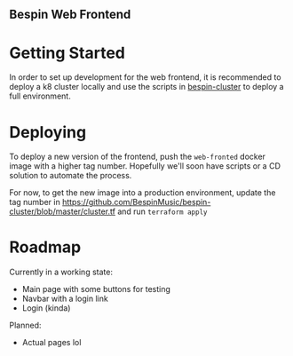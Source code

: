 Bespin Web Frontend
------------

# Getting Started

In order to set up development for the web frontend, it is recommended to deploy a k8 cluster locally and use the scripts in [bespin-cluster](https://github.com/BespinMusic/bespin-cluster) to deploy a full environment.

# Deploying

To deploy a new version of the frontend, push the `web-fronted` docker image with a higher tag number. Hopefully we'll soon have scripts or a CD solution to automate the process.

For now, to get the new image into a production environment, update the tag number in https://github.com/BespinMusic/bespin-cluster/blob/master/cluster.tf and run `terraform apply`

# Roadmap

Currently in a working state:

* Main page with some buttons for testing
* Navbar with a login link
* Login (kinda)

Planned:

* Actual pages lol